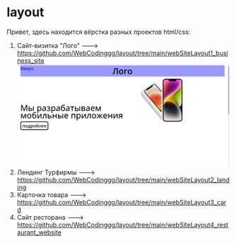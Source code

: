 # layout
Привет, здесь находится вёрстка разных проектов html/css:
1. Сайт-визитка "Лого" ---> https://github.com/WebCodinggg/layout/tree/main/webSiteLayout1_business_site
![Image alt](https://github.com/WebCodinggg/layout/blob/main/picture1.png)
3. Лендинг Турфирмы ---> https://github.com/WebCodinggg/layout/tree/main/webSiteLayout2_landing
4. Карточка товара ---> https://github.com/WebCodinggg/layout/tree/main/webSiteLayout3_card
5. Сайт ресторана ---> https://github.com/WebCodinggg/layout/tree/main/webSiteLayout4_restaurant_website
